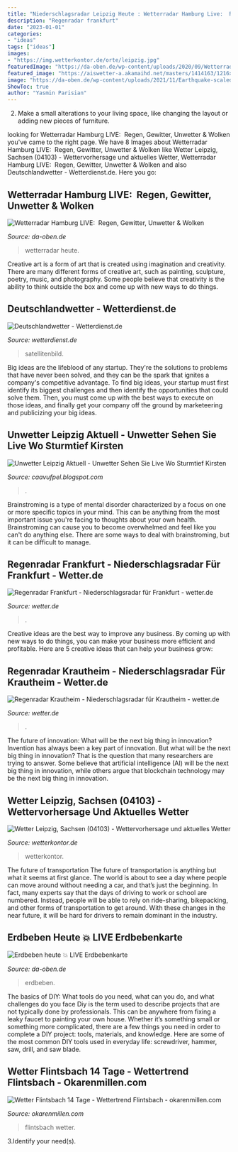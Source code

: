 ```yaml
---
title: "Niederschlagsradar Leipzig Heute : Wetterradar Hamburg Live: ️ Regen, Gewitter, Unwetter &amp; Wolken"
description: "Regenradar frankfurt"
date: "2023-01-01"
categories:
- "ideas"
tags: ["ideas"]
images:
- "https://img.wetterkontor.de/orte/leipzig.jpg"
featuredImage: "https://da-oben.de/wp-content/uploads/2020/09/Wetterradar-Hamburg-1024x248.jpg"
featured_image: "https://aiswetter-a.akamaihd.net/masters/1414163/1216x684/riesenzecke-auf-dem-vormarsch.jpg"
image: "https://da-oben.de/wp-content/uploads/2021/11/Earthquake-scaled-e1636299616241.jpg"
ShowToc: true
author: "Yasmin Parisian"
---
```



2. Make a small alterations to your living space, like changing the layout or adding new pieces of furniture. 

	

		
looking for Wetterradar Hamburg LIVE: ️ Regen, Gewitter, Unwetter &amp; Wolken you've came to the right page. We have 8 Images about Wetterradar Hamburg LIVE: ️ Regen, Gewitter, Unwetter &amp; Wolken like Wetter Leipzig, Sachsen (04103) - Wettervorhersage und aktuelles Wetter, Wetterradar Hamburg LIVE: ️ Regen, Gewitter, Unwetter &amp; Wolken and also Deutschlandwetter - Wetterdienst.de. Here you go:
		
    
## Wetterradar Hamburg LIVE: ️ Regen, Gewitter, Unwetter &amp; Wolken

<img loading=lazy src="https://da-oben.de/wp-content/uploads/2020/09/Wetterradar-Hamburg-1024x248.jpg" onerror="this.onerror=null;this.src='https://tse1.mm.bing.net/th?id=OIP.eRtNurvcQecQJCdJhTEghwHaBy&amp;pid=15.1';" alt="Wetterradar Hamburg LIVE: ️ Regen, Gewitter, Unwetter &amp; Wolken">

_Source: da-oben.de_

>wetterradar heute. 

	

Creative art is a form of art that is created using imagination and creativity. There are many different forms of creative art, such as painting, sculpture, poetry, music, and photography. Some people believe that creativity is the ability to think outside the box and come up with new ways to do things.

    
## Deutschlandwetter - Wetterdienst.de

<img loading=lazy src="https://pbs.twimg.com/media/EYUa0TAWAAAywXN.png" onerror="this.onerror=null;this.src='https://tse4.mm.bing.net/th?id=OIP.-0EHWof8vTUdToDKp3H_7gHaEL&amp;pid=15.1';" alt="Deutschlandwetter - Wetterdienst.de">

_Source: wetterdienst.de_

>satellitenbild. 

	

Big ideas are the lifeblood of any startup. They're the solutions to problems that have never been solved, and they can be the spark that ignites a company's competitive advantage. To find big ideas, your startup must first identify its biggest challenges and then identify the opportunities that could solve them. Then, you must come up with the best ways to execute on those ideas, and finally get your company off the ground by marketeering and publicizing your big ideas.

    
## Unwetter Leipzig Aktuell - Unwetter Sehen Sie Live Wo Sturmtief Kirsten

<img loading=lazy src="https://i.ytimg.com/vi/FHMRFNZxitQ/maxresdefault.jpg" onerror="this.onerror=null;this.src='https://tse1.mm.bing.net/th?id=OIP.7jQYAA7wjIDShRO0dT4JYAHaEK&amp;pid=15.1';" alt="Unwetter Leipzig Aktuell - Unwetter Sehen Sie Live Wo Sturmtief Kirsten">

_Source: caavufpel.blogspot.com_

>. 

	

Brainstroming is a type of mental disorder characterized by a focus on one or more specific topics in your mind. This can be anything from the most important issue you're facing to thoughts about your own health. Brainstroming can cause you to become overwhelmed and feel like you can't do anything else. There are some ways to deal with brainstroming, but it can be difficult to manage.

    
## Regenradar Frankfurt - Niederschlagsradar Für Frankfurt - Wetter.de

<img loading=lazy src="https://aiswetter-a.akamaihd.net/masters/1414163/1216x684/riesenzecke-auf-dem-vormarsch.jpg" onerror="this.onerror=null;this.src='https://tse4.mm.bing.net/th?id=OIP.jRjsSriAD3FTx_reLzqgrQHaEK&amp;pid=15.1';" alt="Regenradar Frankfurt - Niederschlagsradar für Frankfurt - wetter.de">

_Source: wetter.de_

>. 

	

Creative ideas are the best way to improve any business. By coming up with new ways to do things, you can make your business more efficient and profitable. Here are 5 creative ideas that can help your business grow: 

    
## Regenradar Krautheim - Niederschlagsradar Für Krautheim - Wetter.de

<img loading=lazy src="https://aiswetter-a.akamaihd.net/masters/1245284/919x517/meteorologischer-und-kalendarischer-herbstanfang-warum-beginnt-der-herbst-unterschiedlich.jpg" onerror="this.onerror=null;this.src='https://tse3.mm.bing.net/th?id=OIP.uIyY89M-fAbNGOhB1D3XVAHaEK&amp;pid=15.1';" alt="Regenradar Krautheim - Niederschlagsradar für Krautheim - wetter.de">

_Source: wetter.de_

>. 

	

The future of innovation: What will be the next big thing in innovation?
Invention has always been a key part of innovation. But what will be the next big thing in innovation? That is the question that many researchers are trying to answer. Some believe that artificial intelligence (AI) will be the next big thing in innovation, while others argue that blockchain technology may be the next big thing in innovation.

    
## Wetter Leipzig, Sachsen (04103) - Wettervorhersage Und Aktuelles Wetter

<img loading=lazy src="https://img.wetterkontor.de/orte/leipzig.jpg" onerror="this.onerror=null;this.src='https://tse4.mm.bing.net/th?id=OIP.bHT8qrF_xc31FMYhp-8r9gHaFj&amp;pid=15.1';" alt="Wetter Leipzig, Sachsen (04103) - Wettervorhersage und aktuelles Wetter">

_Source: wetterkontor.de_

>wetterkontor. 

	

The future of transportation
The future of transportation is anything but what it seems at first glance. The world is about to see a day where people can move around without needing a car, and that’s just the beginning. In fact, many experts say that the days of driving to work or school are numbered. Instead, people will be able to rely on ride-sharing, bikepacking, and other forms of transportation to get around. With these changes in the near future, it will be hard for drivers to remain dominant in the industry.

    
## Erdbeben Heute 💥 LIVE Erdbebenkarte

<img loading=lazy src="https://da-oben.de/wp-content/uploads/2021/11/Earthquake-scaled-e1636299616241.jpg" onerror="this.onerror=null;this.src='https://tse2.mm.bing.net/th?id=OIP.2pCvkcLoDHTLgAQs_Kz44wHaEV&amp;pid=15.1';" alt="Erdbeben heute 💥 LIVE Erdbebenkarte">

_Source: da-oben.de_

>erdbeben. 

	

The basics of DIY: What tools do you need, what can you do, and what challenges do you face
Diy is the term used to describe projects that are not typically done by professionals. This can be anywhere from fixing a leaky faucet to painting your own house. Whether it’s something small or something more complicated, there are a few things you need in order to complete a DIY project: tools, materials, and knowledge. Here are some of the most common DIY tools used in everyday life: screwdriver, hammer, saw, drill, and saw blade.

    
## Wetter Flintsbach 14 Tage - Wettertrend Flintsbach - Okarenmillen.com

<img loading=lazy src="https://www.wetterdienst.de/mosmix/mos_P971.png?1605834055" onerror="this.onerror=null;this.src='https://tse3.mm.bing.net/th?id=OIP.olrr7M5rGCUxJ_nSQCFjWgHaFa&amp;pid=15.1';" alt="Wetter Flintsbach 14 Tage - Wettertrend Flintsbach - okarenmillen.com">

_Source: okarenmillen.com_

>flintsbach wetter. 

	

3.Identify your need(s).

